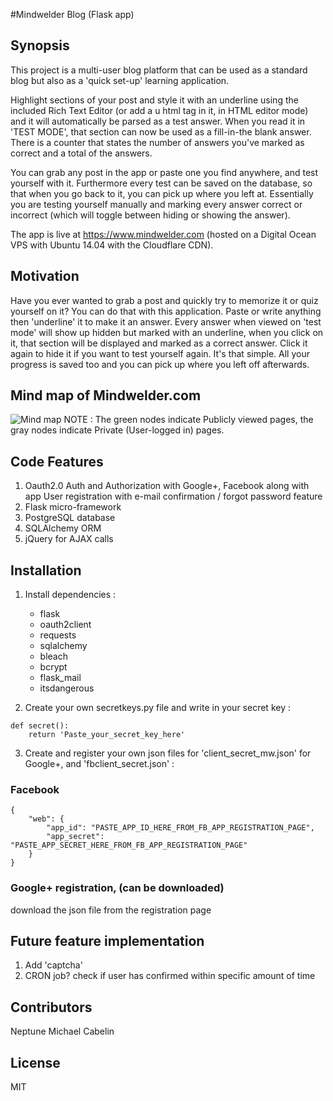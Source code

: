 #Mindwelder Blog (Flask app)

## Synopsis

This project is a multi-user blog platform that can be used as a standard blog but also as a 'quick set-up' learning application.

Highlight sections of your post and style it with an underline using the included Rich Text Editor (or add a u html tag in it, in HTML editor mode) and it will automatically be parsed as a test answer. When you read it in 'TEST MODE', that section can now be used as a fill-in-the blank answer. There is a counter that states the number of answers you've marked as correct and a total of the answers.

You can grab any post in the app or paste one you find anywhere, and test yourself with it. Furthermore every test can be saved on the database, so that when you go back to it, you can pick up where you left at. Essentially you are testing yourself manually and marking every answer correct or incorrect (which will toggle between hiding or showing the answer).

The app is live at https://www.mindwelder.com (hosted on a Digital Ocean VPS with Ubuntu 14.04 with the Cloudflare CDN).

## Motivation

Have you ever wanted to grab a post and quickly try to memorize it or quiz yourself on it? You can do that with this application. Paste or write anything then 'underline' it to make it an answer. Every answer when viewed on 'test mode' will show up hidden but marked with an underline, when you click on it, that section will be displayed and marked as a correct answer. Click it again to hide it if you want to test yourself again. It's that simple. All your progress is saved too and you can pick up where you left off afterwards.

## Mind map of Mindwelder.com
![Mind map](https://cloud.githubusercontent.com/assets/15892944/21464469/e5b3cf9e-c932-11e6-8447-a3841fe6d88b.png)
NOTE : The green nodes indicate Publicly viewed pages, the gray nodes indicate Private (User-logged in) pages.

## Code Features
1. Oauth2.0 Auth and Authorization with Google+, Facebook along with app User registration with e-mail confirmation / forgot password feature
2. Flask micro-framework
3. PostgreSQL database
4. SQLAlchemy ORM
5. jQuery for AJAX calls

## Installation
1. Install dependencies :
	* flask
	* oauth2client
	* requests
	* sqlalchemy
	* bleach
	* bcrypt
	* flask_mail
	* itsdangerous

2. Create your own secretkeys.py file and write in your secret key :
```
def secret():
	return 'Paste_your_secret_key_here'
```

3. Create and register your own json files for 'client_secret_mw.json' for Google+, and 'fbclient_secret.json' :

### Facebook
```
{
	"web": {
		"app_id": "PASTE_APP_ID_HERE_FROM_FB_APP_REGISTRATION_PAGE",
		"app_secret": "PASTE_APP_SECRET_HERE_FROM_FB_APP_REGISTRATION_PAGE"
	}
}
```

### Google+ registration, (can be downloaded)
download the json file from the registration page

## Future feature implementation
1. Add 'captcha'
2. CRON job? check if user has confirmed within specific amount of time

## Contributors

Neptune Michael Cabelin

## License

MIT
